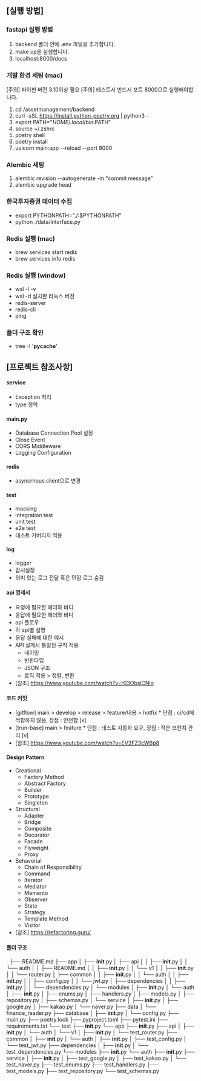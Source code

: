 ## [실행 방법]
### fastapi 실행 방법
1. backend 폴더 안에 .env 파일을 추가합니다.
2. make up을 실행합니다.
3. localhost:8000/docs

### 개발 환경 세팅 (mac)
[주의] 파이썬 버전 3.10이상 필요
[주의] 테스트시 반드시 포트 8000으로 실행해야합니다.
1. cd /assetmanagement/backend
2. curl -sSL https://install.python-poetry.org | python3 -
3. export PATH="$HOME/.local/bin:$PATH"
4. source ~/.zshrc
5. poetry shell
6. poetry install
7. uvicorn main:app --reload --port 8000

### Alembic 세팅
1. alembic revision --autogenerate -m "commit message"
2. alembic upgrade head

### 한국투자증권 데이터 수집
- export PYTHONPATH="./:$PYTHONPATH"
- python ./data/interface.py

### Redis 실행 (mac)
- brew services start redis
- brew services info redis

### Redis 실행 (window)
- wsl -l -v
- wsl -d 설치한 리눅스 버전
- redis-server
- redis-cli
- ping


### 폴더 구조 확인
- tree -I '__pycache__'

## [프로젝트 참조사항]
#### service
- Exception 처리
- type 정의

#### main.py
- Database Connection Pool 설정
- Close Event
- CORS Middleware
- Logging Configuration

#### redis
- asyncrhous client으로 변경

#### test
- mocking
- integration test
- unit test
- e2e test
- 테스트 커버리지 적용

#### log
- logger
- 감시설정
- 의미 있는 로그 전달 혹은 민감 로그 숨김

#### api 명세서
- 요청에 필요한 헤더와 바디
- 응답에 필요한 헤더와 바디
- api 플로우
- 각 api별 설명
- 응답 실패에 대한 예시
- API 설계시 통일된 규칙 적용
    - 네이밍
    - 반환타입
    - JSON 구조
    - 로직 적용 > 정렬, 변환
- [참조] https://www.youtube.com/watch?v=r03ObslCNlo

#### 코드 커밋
- [gitflow] main > develop > release > feature/내용 > hotfix * 단점 : ci/cd에 적합하지 않음, 장점 : 안전함 [x]
- [trun-base] main > feature * 단점 : 테스트 자동화 요구, 장점 : 적은 브런치 관리 [v]
- [참조] https://www.youtube.com/watch?v=EV3FZ3cWBp8

#### Design Pattern
- Creational
    - Factory Method
    - Abstract Factory
    - Builder
    - Prototype
    - Singleton
- Structural
    - Adapter
    - Bridge
    - Composite
    - Decorator
    - Facade
    - Flyweight
    - Proxy
- Behavorial
    - Chain of Responsibility
    - Command
    - Iterator
    - Mediator
    - Memento
    - Observer
    - State
    - Strategy
    - Template Method
    - Visitor
- [참조] https://refactoring.guru/

#### 폴더 구조
.
├── README.md
├── app
│   ├── __init__.py
│   ├── api
│   │   ├── __init__.py
│   │   └── auth
│   │       ├── README.md
│   │       ├── __init__.py
│   │       └── v1
│   │           ├── __init__.py
│   │           └── router.py
│   ├── common
│   │   ├── __init__.py
│   │   └── auth
│   │       ├── __init__.py
│   │       ├── config.py
│   │       └── jwt.py
│   ├── dependencies
│   │   ├── __init__.py
│   │   └── dependencies.py
│   └── modules
│       ├── __init__.py
│       └── auth
│           ├── __init__.py
│           ├── enums.py
│           ├── handlers.py
│           ├── models.py
│           ├── repository.py
│           ├── schemas.py
│           └── service
│               ├── __init__.py
│               ├── google.py
│               ├── kakao.py
│               └── naver.py
├── data
│   └── finance_reader.py
├── database
│   ├── __init__.py
│   └── config.py
├── main.py
├── poetry.lock
├── pyproject.toml
├── pytest.ini
├── requirements.txt
└── test
    ├── __init__.py
    └── app
        ├── __init__.py
        ├── api
        │   ├── __init__.py
        │   └── auth
        │       └── v1
        │           ├── __init__.py
        │           └── test_router.py
        ├── common
        │   ├── __init__.py
        │   └── auth
        │       ├── __init__.py
        │       ├── test_config.py
        │       └── test_jwt.py
        ├── dependencies
        │   ├── __init__.py
        │   └── test_dependencies.py
        └── modules
            ├── __init__.py
            └── auth
                ├── __init__.py
                ├── service
                │   ├── __init__.py
                │   ├── test_google.py
                │   ├── test_kakao.py
                │   └── test_naver.py
                ├── test_enums.py
                ├── test_handlers.py
                ├── test_models.py
                ├── test_repository.py
                └── test_schemas.py
